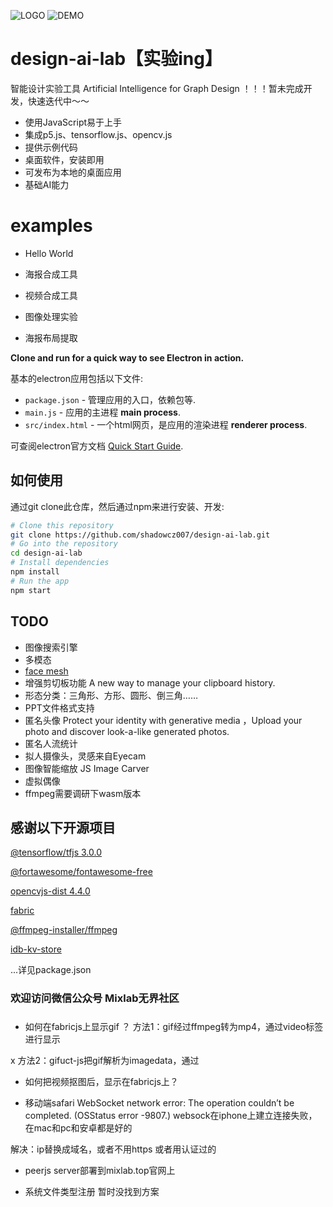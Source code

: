 ![LOGO](https://shadowcz007.github.io/design-ai-lab/assets/icons/ios/AppIcon.appiconset/icon-20-ipad.png)
![DEMO](https://shadowcz007.github.io/design-ai-lab/assets/demo.jpg)

# design-ai-lab【实验ing】

智能设计实验工具 Artificial Intelligence for Graph Design
！！！暂未完成开发，快速迭代中～～

- 使用JavaScript易于上手
- 集成p5.js、tensorflow.js、opencv.js
- 提供示例代码
- 桌面软件，安装即用
- 可发布为本地的桌面应用
- 基础AI能力

# examples

- Hello World

- 海报合成工具

- 视频合成工具

- 图像处理实验

- 海报布局提取


**Clone and run for a quick way to see Electron in action.**

基本的electron应用包括以下文件:

- `package.json` - 管理应用的入口，依赖包等.
- `main.js` - 应用的主进程 **main process**.
- `src/index.html` - 一个html网页，是应用的渲染进程 **renderer process**.

可查阅electron官方文档 [Quick Start Guide](https://electronjs.org/docs/tutorial/quick-start).



## 如何使用

通过git clone此仓库，然后通过npm来进行安装、开发:

```bash
# Clone this repository
git clone https://github.com/shadowcz007/design-ai-lab.git
# Go into the repository
cd design-ai-lab
# Install dependencies
npm install
# Run the app
npm start
```

## TODO
- 图像搜索引擎
- 多模态
- [face mesh](https://github.com/shadowcz007/FaceMeshFaceGeometry)
- 增强剪切板功能 A new way to manage your clipboard history.
- 形态分类：三角形、方形、圆形、倒三角……
- PPT文件格式支持
- 匿名头像 Protect your identity with generative media ，Upload your photo and discover look-a-like generated photos.
- 匿名人流统计
- 拟人摄像头，灵感来自Eyecam
- 图像智能缩放 JS Image Carver
- 虚拟偶像
- ffmpeg需要调研下wasm版本


## 感谢以下开源项目

[@tensorflow/tfjs 3.0.0]()

[@fortawesome/fontawesome-free]()

[opencvjs-dist 4.4.0]()

[fabric]()

[@ffmpeg-installer/ffmpeg]()

[idb-kv-store](https://www.npmjs.com/package/idb-kv-store)

...详见package.json

### 欢迎访问微信公众号 Mixlab无界社区



##### 
- 如何在fabricjs上显示gif ？
方法1：gif经过ffmpeg转为mp4，通过video标签进行显示

x 方法2：gifuct-js把gif解析为imagedata，通过

- 如何把视频抠图后，显示在fabricjs上？


- 移动端safari
WebSocket network error: The operation couldn’t be completed. (OSStatus error -9807.)
websock在iphone上建立连接失败，在mac和pc和安卓都是好的

解决：ip替换成域名，或者不用https 或者用认证过的

- peerjs server部署到mixlab.top官网上

- 系统文件类型注册
暂时没找到方案